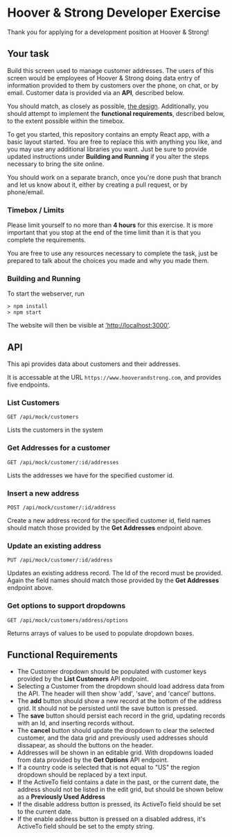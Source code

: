 # Hoover & Strong Developer Exercise

Thank you for applying for a development position at Hoover & Strong!

## Your task

Build this screen used to manage customer addresses. The users of this screen would be employees of Hoover & Strong doing data entry of information provided to them by customers over the phone, on chat, or by email.  Customer data is provided via an **API**, described below.

You should match, as closely as possible, [the design](./design.pdf). Additionally, you should attempt to implement the **functional requirements**, described below, to the extent possible within the timebox.

To get you started, this repository contains an empty React app, with a basic layout started. You are free to replace this with anything you like, and you may use any additional libraries you want. Just be sure to provide updated instructions under **Building and Running** if you alter the steps necessary to bring the site online.

You should work on a separate branch, once you're done push that branch and let us know about it, either by creating a pull request, or by phone/email.

### Timebox / Limits

Please limit yourself to no more than **4 hours** for this exercise. It is more important that you stop at the end of the time limit than it is that you complete the requirements.

You are free to use any resources necessary to complete the task, just be prepared to talk about the choices you made and why you made them.

### Building and Running

To start the webserver, run

    > npm install
    > npm start 

The website will then be visible at ['http://localhost:3000'](http://localhost:3000).


## API

This api provides data about customers and their addresses.

It is accessable at the URL `https://www.hooverandstrong.com`, and provides five endpoints.

### List Customers

    GET /api/mock/customers

Lists the customers in the system

### Get Addresses for a customer

    GET /api/mock/customer/:id/addresses

Lists the addresses we have for the specified customer id.

### Insert a new address

    POST /api/mock/customer/:id/address 

Create a new address record for the specified customer id, field names should match those provided by the **Get Addresses** endpoint above.

### Update an existing address

    PUT /api/mock/customer/:id/address

Updates an existing address record.  The Id of the record must be provided. Again the field names should match those provided by the **Get Addresses** endpoint above.

### Get options to support dropdowns

    GET /api/mock/customers/address/options

Returns arrays of values to be used to populate dropdown boxes.

## Functional Requirements

- The Customer dropdown should be populated with customer keys provided by the **List Customers** API endpoint.
- Selecting a Customer from the dropdown should load address data from the API. The header will then show 'add', 'save', and 'cancel' buttons.
 - The **add** button should show a new record at the bottom of the address grid. It should not be persisted until the save button is pressed.
 - The **save** button should persist each record in the grid, updating records with an Id, and inserting records without.
 - The **cancel** button should update the dropdown to clear the selected customer, and the data grid and previously used addresses should dissapear, as should the buttons on the header.
- Addresses will be shown in an editable grid. With dropdowns loaded from data provided by the **Get Options** API endpoint.
- If a country code is selected that is not equal to "US" the region dropdown should be replaced by a text input.
- If the ActiveTo field contains a date in the past, or the current date, the address should not be listed in the edit grid, but should be shown below as a **Previously Used Address**
- If the disable address button is pressed, its ActiveTo field should be set to the current date.
- If the enable address button is pressed on a disabled address, it's ActiveTo field should be set to the empty string.
